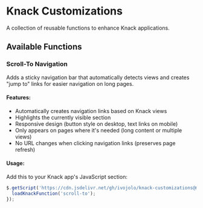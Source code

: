# Knack Customizations

A collection of reusable functions to enhance Knack applications.

## Available Functions

### Scroll-To Navigation

Adds a sticky navigation bar that automatically detects views and creates "jump to" links for easier navigation on long pages.

#### Features:
- Automatically creates navigation links based on Knack views
- Highlights the currently visible section
- Responsive design (button style on desktop, text links on mobile)
- Only appears on pages where it's needed (long content or multiple views)
- No URL changes when clicking navigation links (preserves page refresh)

#### Usage:

Add this to your Knack app's JavaScript section:

```javascript
$.getScript('https://cdn.jsdelivr.net/gh/ivojolo/knack-customizations@main/loader/loader.js', function() {
  loadKnackFunction('scroll-to');
});
